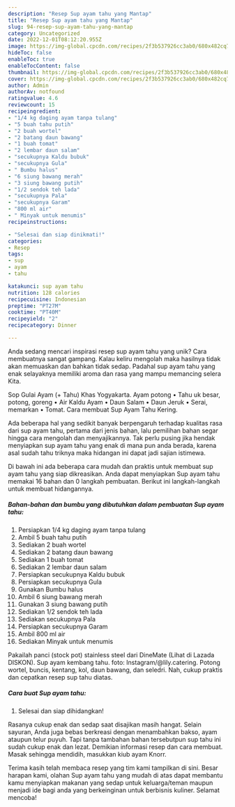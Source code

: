 ```yaml
---
description: "Resep Sup ayam tahu yang Mantap"
title: "Resep Sup ayam tahu yang Mantap"
slug: 94-resep-sup-ayam-tahu-yang-mantap
category: Uncategorized
date: 2022-12-01T08:12:20.955Z
image: https://img-global.cpcdn.com/recipes/2f3b537926cc3ab0/680x482cq70/sup-ayam-tahu-foto-resep-utama.jpg
hideToc: false
enableToc: true
enableTocContent: false
thumbnail: https://img-global.cpcdn.com/recipes/2f3b537926cc3ab0/680x482cq70/sup-ayam-tahu-foto-resep-utama.jpg
cover: https://img-global.cpcdn.com/recipes/2f3b537926cc3ab0/680x482cq70/sup-ayam-tahu-foto-resep-utama.jpg
author: Admin
authorAv: notfound
ratingvalue: 4.6
reviewcount: 15
recipeingredient:
- "1/4 kg daging ayam tanpa tulang"
- "5 buah tahu putih"
- "2 buah wortel"
- "2 batang daun bawang"
- "1 buah tomat"
- "2 lembar daun salam"
- "secukupnya Kaldu bubuk"
- "secukupnya Gula"
- " Bumbu halus"
- "6 siung bawang merah"
- "3 siung bawang putih"
- "1/2 sendok teh lada"
- "secukupnya Pala"
- "secukupnya Garam"
- "800 ml air"
- " Minyak untuk menumis"
recipeinstructions:

- "Selesai dan siap dinikmati!"
categories:
- Resep
tags:
- sup
- ayam
- tahu

katakunci: sup ayam tahu 
nutrition: 128 calories
recipecuisine: Indonesian
preptime: "PT27M"
cooktime: "PT40M"
recipeyield: "2"
recipecategory: Dinner

---
```





Anda sedang mencari inspirasi resep sup ayam tahu yang unik? Cara membuatnya sangat gampang. Kalau keliru mengolah maka hasilnya tidak akan memuaskan dan bahkan tidak sedap. Padahal sup ayam tahu yang enak selayaknya memiliki aroma dan rasa yang mampu memancing selera Kita.





Sop Gulai Ayam (+ Tahu) Khas Yogyakarta. Ayam potong • Tahu uk besar, potong, goreng • Air Kaldu Ayam • Daun Salam • Daun Jeruk • Serai, memarkan • Tomat. Cara membuat Sup Ayam Tahu Kering.

Ada beberapa hal yang sedikit banyak berpengaruh terhadap kualitas rasa dari sup ayam tahu, pertama dari jenis bahan, lalu pemilihan bahan segar hingga cara mengolah dan menyajikannya. Tak perlu pusing jika hendak menyiapkan sup ayam tahu yang enak di mana pun anda berada, karena asal sudah tahu triknya maka hidangan ini dapat jadi sajian istimewa.






Di bawah ini ada beberapa cara mudah dan praktis untuk membuat sup ayam tahu yang siap dikreasikan. Anda dapat menyiapkan Sup ayam tahu memakai 16 bahan dan 0 langkah pembuatan. Berikut ini langkah-langkah untuk membuat hidangannya.

<!--inarticleads1-->

##### Bahan-bahan dan bumbu yang dibutuhkan dalam pembuatan Sup ayam tahu:

1. Persiapkan 1/4 kg daging ayam tanpa tulang
1. Ambil 5 buah tahu putih
1. Sediakan 2 buah wortel
1. Sediakan 2 batang daun bawang
1. Sediakan 1 buah tomat
1. Sediakan 2 lembar daun salam
1. Persiapkan secukupnya Kaldu bubuk
1. Persiapkan secukupnya Gula
1. Gunakan  Bumbu halus
1. Ambil 6 siung bawang merah
1. Gunakan 3 siung bawang putih
1. Sediakan 1/2 sendok teh lada
1. Sediakan secukupnya Pala
1. Persiapkan secukupnya Garam
1. Ambil 800 ml air
1. Sediakan  Minyak untuk menumis


Pakailah panci (stock pot) stainless steel dari DineMate (Lihat di Lazada DISKON). Sup ayam kembang tahu. foto: Instagram/@lily.catering. Potong wortel, buncis, kentang, kol, daun bawang, dan seledri. Nah, cukup praktis dan cepatkan resep sup tahu diatas. 

<!--inarticleads2-->

##### Cara buat Sup ayam tahu:


1. Selesai dan siap dihidangkan!

Rasanya cukup enak dan sedap saat disajikan masih hangat. Selain sayuran, Anda juga bebas berkreasi dengan menambahkan bakso, ayam ataupun telur puyuh. Tapi tanpa tambahan bahan tersebutpun sup tahu ini sudah cukup enak dan lezat. Demikian informasi resep dan cara membuat. Masak sehingga mendidih, masukkan kiub ayam Knorr. 

Terima kasih telah membaca resep yang tim kami tampilkan di sini. Besar harapan kami, olahan Sup ayam tahu yang mudah di atas dapat membantu kamu menyiapkan makanan yang sedap untuk keluarga/teman maupun menjadi ide bagi anda yang berkeinginan untuk berbisnis kuliner. Selamat mencoba!
